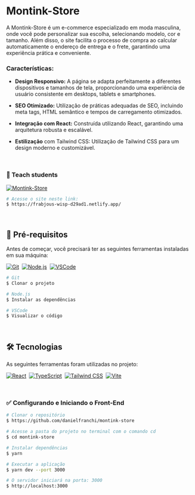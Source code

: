 # Montink-Store

A Montink-Store é um e-commerce especializado em moda masculina, onde você pode personalizar sua escolha, selecionando modelo, cor e tamanho. Além disso, o site facilita o processo de compra ao calcular automaticamente o endereço de entrega e o frete, garantindo uma experiência prática e conveniente.

### Características:

 - **Design Responsivo:** A página se adapta perfeitamente a diferentes dispositivos e tamanhos de tela, proporcionando uma experiência de usuário consistente em desktops, tablets e smartphones.

- **SEO Otimizado:** Utilização de práticas adequadas de SEO, incluindo meta tags, HTML semântico e tempos de carregamento otimizados.

- **Integração com React:** Construída utilizando React, garantindo uma arquitetura robusta e escalável.

- **Estilização** com Tailwind CSS: Utilização de Tailwind CSS para um design moderno e customizável.

<br />

### 🚀 Teach students

[![Montink-Store](https://img.shields.io/badge/Montink_Store-Website-2bce3a?style=for-the-badge&logo=steam)](https://frabjous-wisp-d29ad1.netlify.app/)

```bash
# Acesse o site neste link:
$ https://frabjous-wisp-d29ad1.netlify.app/
```

<br />

## :wrench: Pré-requisitos

Antes de começar, você precisará ter as seguintes ferramentas instaladas em sua máquina:

[![Git](https://img.shields.io/badge/Git-Link-2bce3a?style=for-the-badge&logo=git)](https://git-scm.com/)&nbsp; [![Node.js](https://img.shields.io/badge/Node.js-Link-2bce3a?style=for-the-badge&logo=node.js)](https://nodejs.org/en/)&nbsp; [![VSCode](https://img.shields.io/badge/VSCode-Link-2bce3a?style=for-the-badge&logo=visual-studio-code)](https://code.visualstudio.com/)

```bash
# Git
$ Clonar o projeto

# Node.js
$ Instalar as dependências

# VSCode
$ Visualizar o código
```
<br />

## 🛠 Tecnologias

As seguintes ferramentas foram utilizadas no projeto:

[![React](https://img.shields.io/badge/React-Link-2bce3a?style=for-the-badge&logo=react)](https://pt-br.reactjs.org/)&nbsp; [![TypeScript](https://img.shields.io/badge/TypeScript-Link-2bce3a?style=for-the-badge&logo=typescript)](https://www.typescriptlang.org/)&nbsp; [![Tailwind CSS](https://img.shields.io/badge/Tailwind_CSS-Link-2bce3a?style=for-the-badge&logo=tailwind-css)](https://tailwindcss.com/)&nbsp; [![Vite](https://img.shields.io/badge/Vite-Link-2bce3a?style=for-the-badge&logo=vite)](https://vitejs.dev/)&nbsp;



<br />

### :white_check_mark: Configurando e Iniciando o Front-End

```bash
# Clonar o repositório
$ https://github.com/danielfranchi/montink-store

# Acesse a pasta do projeto no terminal com o comando cd
$ cd montink-store

# Instalar dependências
$ yarn

# Executar a aplicação
$ yarn dev --port 3000

# O servidor iniciará na porta: 3000
$ http://localhost:3000
```
